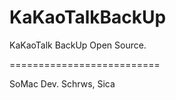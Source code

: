 KaKaoTalkBackUp
==========================

KaKaoTalk BackUp Open Source.

==========================

SoMac Dev. Schrws, Sica